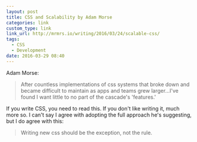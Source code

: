 ```yaml
---
layout: post
title: CSS and Scalability by Adam Morse
categories: link
custom_type: link
link_url: http://mrmrs.io/writing/2016/03/24/scalable-css/
tags:
  - CSS
  - Development
date: 2016-03-29 08:40
---
```

Adam Morse: 

> After countless implementations of css systems that broke down and became difficult to maintain as apps and teams grew larger...I've found I want little to no part of the cascade's 'features.'

If you write CSS, you need to read this. If you don't like writing it, much more so. I can't say I agree with adopting the full approach he's suggesting, but I do agree with this:

> Writing new css should be the exception, not the rule.